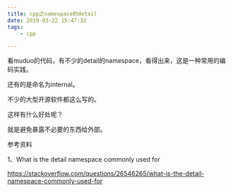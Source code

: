 ```yaml
---
title: cpp之namespace的detail
date: 2019-03-22 15:47:32
tags:
	- cpp

---
```






看muduo的代码，有不少的detail的namespace，看得出来，这是一种常用的编码实践。

还有的是命名为internal。

不少的大型开源软件都这么写的。

这样有什么好处呢？

就是避免暴露不必要的东西给外部。





参考资料

1、What is the detail namespace commonly used for

https://stackoverflow.com/questions/26546265/what-is-the-detail-namespace-commonly-used-for